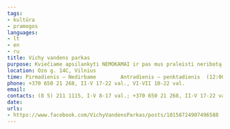 ```yaml
---
tags:
- kultūra
- pramogos
languages:
- lt
- en
- ru
title: Vichy vandens parkas
purpose: Kviečiame apsilankyti NEMOKAMAI ir pas mus praleisti neribotą laiką.Vandens parko kasose prašysime pateikti tapatybę patvirtinantį dokumentą.
location: Ozo g. 14C, Vilnius
time: Pirmadienis – Nedirbame        Antradienis – penktadienis  (12:00 – 22:00)Šeštadienis – sekmadienis   (10:00 – 22:00)
phone: +370 650 21 268, II-V 17-22 val., VI-VII 10-22 val.
email: 
contacts: (8 5) 211 1115, I-V 8-17 val.; +370 650 21 268, II-V 17-22 val., VI-VII 10-22 val.
date: 
urls:
- https://www.facebook.com/VichyVandensParkas/posts/10158724907496588
---
```

